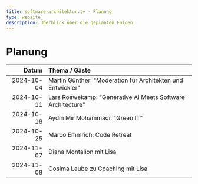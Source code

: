 ```yaml
---
title: software-architektur.tv - Planung
type: website
description: Überblick über die geplanten Folgen
---
```


# Planung

|      Datum | Thema / Gäste                                               |
|-----------:|:------------------------------------------------------------|
| 2024-10-04 | Martin Günther: "Moderation für Architekten und Entwickler" |
| 2024-10-11 | Lars Roewekamp: "Generative AI Meets Software Architecture" |
| 2024-10-18 | Aydin Mir Mohammadi: "Green IT"                             |
| 2024-10-25 | Marco Emmrich: Code Retreat                                 |
| 2024-11-07 | Diana Montalion mit Lisa                                    |
| 2024-11-08 | Cosima Laube zu Coaching mit Lisa                           |
